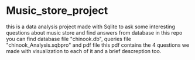 # Music_store_project
this is a data analysis project made with Sqlite to ask some interesting questions about music store and find answers from database 
in this repo you can find database file "chinook.db", queries file "chinook_Analysis.sqbpro" and pdf file this pdf contains the 4 questions we made with visualization to each of it and a brief descreption too.
